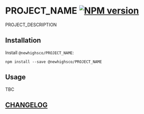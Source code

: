 # PROJECT_NAME [![NPM version](https://img.shields.io/npm/v/@newhighsco/PROJECT_NAME.svg)](https://www.npmjs.com/package/@newhighsco/PROJECT_NAME)

PROJECT_DESCRIPTION

## Installation

Install `@newhighsco/PROJECT_NAME`:

```
npm install --save @newhighsco/PROJECT_NAME
```

## Usage

TBC

## [CHANGELOG](CHANGELOG.md)
